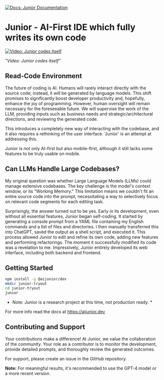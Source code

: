 [![Docs: Junior Documentation](https://img.shields.io/badge/docs-Junior-blue)](https://tisztamo.github.io/Junior/#/)

# Junior - AI-First IDE which fully writes its own code

[![Video: Junior codes itself](docs/assets/video_cover.jpg)](https://youtu.be/NL4uFJSvfW0)

*"Video: Junior codes itself"*

## Read-Code Environment

The future of coding is AI. Humans will rarely interact directly with the source code; instead, it will be generated by language models. This shift promises to significantly boost developer productivity and, hopefully, enhance the joy of programming. However, human oversight will remain necessary for the foreseeable future. We will supervise the work of the LLM, providing inputs such as business needs and strategic/architectural directions, and reviewing the generated code.

This introduces a completely new way of interacting with the codebase, and it also requires a rethinking of the user interface. 'Junior' is an attempt at addressing this.

Junior is not only AI-first but also mobile-first, although it still lacks some features to be truly usable on mobile.

## Can LLMs Handle Large Codebases?

My original question was whether Large Language Models (LLMs) could manage extensive codebases. The key challenge is the model's context window, or its "Working Memory." This limitation means we couldn't fit an entire source code into the prompt, necessitating a way to selectively focus on relevant code segments for each editing task.

Surprisingly, the answer turned out to be yes. Early in its development, even without all essential features, Junior began self-coding. It started by generating a console prompt from a YAML file containing my English commands and a list of files and directories. I then manually transferred this into ChatGPT, saved the output as a shell script, and executed it. This process allowed Junior to edit and refine its own code, adding new features and performing refactorings. The moment it successfully modified its code was a revelation to me. Impressively, Junior entirely developed its web interface, including both backend and frontend.

## Getting Started

```sh
npm install -g @aijunior/dev
mkdir junior-tryout
cd junior-tryout
junior
```

* Note: Junior is a research project at this time, not production ready. *

For more info read the docs at https://aijunior.dev

## Contributing and Support

Your contributions make a difference! At Junior, we value the collaboration of the community. Your role as a contributor is to monitor the development, provide detailed prompts, and thoroughly review the generated outcomes.

For support, please create an issue in the GitHub repository.

**Note:** For meaningful results, it's recommended to use the GPT-4 model or a more recent version.
